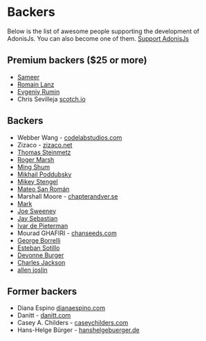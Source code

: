 # Backers

Below is the list of awesome people supporting the development of AdonisJs. You can also become one of them. [Support AdonisJs](https://www.patreon.com/adonisframework)

## Premium backers ($25 or more)
- [Sameer](https://www.patreon.com/user?u=8327309)
- [Romain Lanz](https://www.patreon.com/user/creators?u=4218845)
- [Evgeniy Rumin](https://www.patreon.com/user/creators?u=6770621)
- Chris Sevilleja [scotch.io](https://scotch.io/)

## Backers
- Webber Wang - [codelabstudios.com](https://codelabstudios.com/)
- Zizaco - [zizaco.net](zizaco.net)
- [Thomas Steinmetz](https://www.patreon.com/user?u=2961383)
- [Roger Marsh](https://www.patreon.com/user/creators?u=9134639)
- [Ming Shum](https://www.patreon.com/user/creators?u=11678279)
- [Mikhail Poddubsky](https://www.patreon.com/user/creators?u=7820122)
- [Mikey Stengel](https://www.patreon.com/user/creators?u=9717033)
- [Mateo San Román](https://www.patreon.com/Mateosanroman/creators)
- Marshall Moore - [chapterandver.se](http://www.chapterandver.se/)
- [Mark](https://www.patreon.com/user?u=9724251)
- [Joe Sweeney](https://www.patreon.com/user?u=7402412)
- [Jay Sebastian](https://www.patreon.com/user/creators?u=11374124)
- [Ivar de Pieterman](https://www.patreon.com/user/creators?u=4435751)
- Mourad GHAFIRI - [chanseeds.com](https://www.chanseeds.com/)
- [George Borrelli](https://www.patreon.com/user/creators?u=10150936)
- [Esteban Sotillo](https://www.patreon.com/user?u=12242198)
- [Devonne Burger](https://www.patreon.com/user/creators?u=8405531)
- [Charles Jackson](https://www.patreon.com/user/creators?u=13278016)
- [allen joslin](https://www.patreon.com/user/creators?u=6657042)

## Former backers
- Diana Espino [dianaespino.com](https://dianaespino.com/)
- Danitt - [danitt.com](http://danitt.com/)
- Casey A. Childers - [caseychilders.com](http://caseychilders.com/)
- Hans-Helge Bürger - [hanshelgebuerger.de](http://hanshelgebuerger.de)
